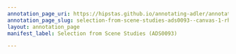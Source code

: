 ```yaml
---
annotation_page_uri: https://hipstas.github.io/annotating-adler/annotations/selection-from-scene-studies-ads0093--canvas-1-rhetorical-device.json
annotation_page_slug: selection-from-scene-studies-ads0093--canvas-1-rhetorical-device
layout: annotation_page
manifest_label: Selection from Scene Studies (ADS0093)

---
```

